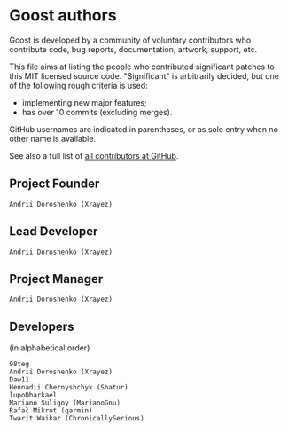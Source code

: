 # Goost authors

Goost is developed by a community of voluntary contributors who contribute code,
bug reports, documentation, artwork, support, etc.

This file aims at listing the people who contributed significant patches to this
MIT licensed source code. "Significant" is arbitrarily decided, but one of the 
following rough criteria is used:

- implementing new major features;
- has over 10 commits (excluding merges).

GitHub usernames are indicated in parentheses, or as sole entry when no other
name is available.

See also a full list of
[all contributors at GitHub](https://github.com/goostengine/goost/graphs/contributors).

## Project Founder

    Andrii Doroshenko (Xrayez)

## Lead Developer

    Andrii Doroshenko (Xrayez)

## Project Manager

    Andrii Doroshenko (Xrayez)

## Developers

(in alphabetical order)

    98teg
    Andrii Doroshenko (Xrayez)
    Daw11
    Hennadii Chernyshchyk (Shatur)
    lupoDharkael
    Mariano Suligoy (MarianoGnu)
    Rafał Mikrut (qarmin)
    Twarit Waikar (ChronicallySerious)
